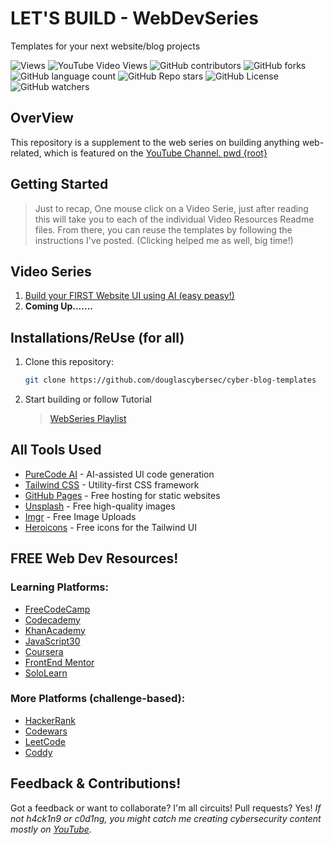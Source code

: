 # LET'S BUILD - WebDevSeries

Templates for your next website/blog projects

![Views](https://komarev.com/ghpvc/?username=douglascybersec&color=blueviolet)
![YouTube Video Views](https://img.shields.io/youtube/views/AHu4uMpmaNg?logoColor=blueviolet&color=blueviolet)
![GitHub contributors](https://img.shields.io/github/contributors/douglascybersec/cyber-blog-templates?color=blueviolet)
![GitHub forks](https://img.shields.io/github/forks/douglascybersec/cyber-blog-templates?logoColor=blueviolet)
![GitHub language count](https://img.shields.io/github/languages/count/douglascybersec/cyber-blog-templates?labelColor=grey&color=blueviolet)
![GitHub Repo stars](https://img.shields.io/github/stars/douglascybersec/cyber-blog-templates?logoColor=blueviolet)
![GitHub License](https://img.shields.io/github/license/douglascybersec/cyber-blog-templates?color=blueviolet)
![GitHub watchers](https://img.shields.io/github/watchers/douglascybersec/cyber-blog-templates?logoColor=blueviolet&color=blueviolet)

## OverView

This repository is a supplement to the web series on building anything web-related, which is featured on the [YouTube Channel. pwd {root}](https://www.youtube.com/@douglascybersec)

## Getting Started

> Just to recap, One mouse click on a Video Serie, just after reading this will take you to each of the individual Video Resources Readme files. From there, you can reuse the templates by following the instructions I've posted. (Clicking helped me as well, big time!)

## Video Series

1. [Build your FIRST Website UI using AI (easy peasy!)](https://github.com/therootdir/cyber-blog-templates/tree/root/neo-blue)
2. **Coming Up.......**

## Installations/ReUse (for all)

1. Clone this repository:

   ```bash
   git clone https://github.com/douglascybersec/cyber-blog-templates
   ```

2. Start building or follow Tutorial

   > [WebSeries Playlist](https://www.youtube.com/playlist?list=PLGv2XmUT2XAMuJEffIMGeuM8LLgqj9Nr-)

## All Tools Used

- [PureCode AI](https://purecode.ai) - AI-assisted UI code generation
- [Tailwind CSS](https://tailwindcss.com/) - Utility-first CSS framework
- [GitHub Pages](https://pages.github.com/) - Free hosting for static websites
- [Unsplash](https://unsplash.com/) - Free high-quality images
- [Imgr](https://imgur.com/) - Free Image Uploads
- [Heroicons](https://heroicons.com/) - Free icons for the Tailwind UI

## FREE Web Dev Resources!

### Learning Platforms:

- [FreeCodeCamp](https://www.freecodecamp.org/)
- [Codecademy](https://www.codecademy.com/)
- [KhanAcademy](https://www.khanacademy.org/)
- [JavaScript30](https://javascript30.com/)
- [Coursera](https://www.coursera.org/)
- [FrontEnd Mentor](https://www.frontendmentor.io/)
- [SoloLearn](https://www.sololearn.com/en/)

### More Platforms (challenge-based):

- [HackerRank](https://www.hackerrank.com/)
- [Codewars](https://www.codewars.com//)
- [LeetCode](https://leetcode.com/)
- [Coddy](https://coddy.tech/)

## Feedback & Contributions!

Got a feedback or want to collaborate? I'm all circuits! Pull requests? Yes! _If not h4ck1n9 or c0d1ng, you might catch me creating cybersecurity content mostly on [YouTube](https://www.youtube.com/@douglascybersec)._
